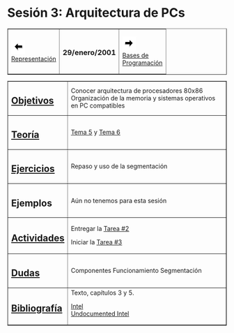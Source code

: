 

Sesión 3: Arquitectura de PCs
=============================

<table border="1" cellpadding="2">

<tbody>

<tr>

<td>

[![Sesión Anterior](../../images/anterior.gif)  
Representación](sv02.md)

</td>

<td>

### 29/enero/2001

</td>

<td>

[![Sesión Siguiente](../../images/sigue.gif)  
Bases de  
Programación](sv04.md)

</td>

</tr>

</tbody>

</table>
<table border="1" cellpadding="2">

<tbody>

<tr>

<td>

## [Objetivos](../Objetivos/objarqpc.md)

</td>

<td>Conocer arquitectura de procesadores 80x86  
Organización de la memoria y sistemas operativos en PC compatibles</td>

</tr>

<tr>

<td>

## [Teoría](../Temas/clase05.md#teoría)

</td>

<td>

[Tema 5](../Temas/clase05.md) y [Tema 6](../Temas/clase06.md)</td>

</tr>

<tr>

<td>

## [Ejercicios](../Ejercicios/ejer03.md)

</td>

<td>Repaso y uso de la segmentación</td>

</tr>

<tr>

<td>

## Ejemplos

</td>

<td>Aún no tenemos para esta sesión</td>

</tr>

<tr>

<td>

## [Actividades](../Actividades/actv03.md)

</td>

<td>

Entregar la [Tarea #2](../Actividades/actv02.md)

Iniciar la [Tarea #3](../Actividades/tarea3.md)

</td>

</tr>

<tr>

<td>

## [Dudas](../FAQs/dudas03.md)

</td>

<td>Componentes  
Funcionamiento  
Segmentación</td>

</tr>

<tr>

<td>

## [Bibliografía](../Temas/clase05.md#bibliografía)

</td>

<td>Texto, capítulos 3 y 5.  

[Intel](http://www.intel.com)  
[Undocumented Intel](http://www.x86.org)</td>

</tr>

</tbody>

</table>
